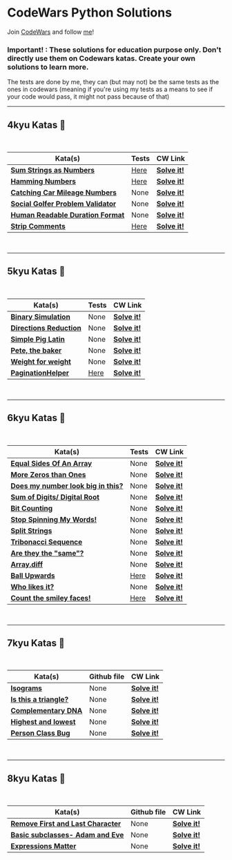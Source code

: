 <!-- Template for the kata table
## 8kyu Katas :white_heart:

<br>

| Kata(s) |Github file | CW Link |
|--|--|--|
| [** **]( )  | None | [**Solve it!**]( ) |
| [** **]( )  | None | [**Solve it!**]( ) |
| [** **]( )  | None | [**Solve it!**]( ) |

<br>

-->

# CodeWars Python Solutions

Join [CodeWars](https://www.codewars.com/r/hbGshA) and follow [me](https://www.codewars.com/users/Thor-Pedo)!

### Important! : These solutions for education purpose only. Don't directly use them on Codewars katas. Create your own solutions to learn more.

The tests are done by me, they can (but may not) be the same tests as the ones in codewars (meaning if you're using my tests as a means to see if your code would pass, it might not pass because of that)

---

## 4kyu Katas :blue_heart:

<br>

| Kata(s) | Tests | CW Link |
|--|--|--|
| [**Sum Strings as Numbers**](https://github.com/DavidSiretMarques/CodeWars-Katas/blob/main/4kyu/numberstrings_kata.py)  | [Here](https://github.com/DavidSiretMarques/CodeWars-Katas/blob/main/4kyu/test_numberstrings_kata.py) | [**Solve it!**](https://www.codewars.com/kata/5324945e2ece5e1f32000370) |
| [**Hamming Numbers**](https://github.com/DavidSiretMarques/CodeWars-Katas/blob/main/4kyu/hamming_numbers.py)  | [Here](https://github.com/DavidSiretMarques/CodeWars-Katas/blob/main/4kyu/test_hamming_numbers.py)| [**Solve it!**](https://www.codewars.com/kata/526d84b98f428f14a60008da) |
| [**Catching Car Mileage Numbers**](https://github.com/DavidSiretMarques/CodeWars-Katas/blob/main/4kyu/catching-car-mileage-numbers.py)  | None | [**Solve it!**](https://www.codewars.com/kata/52c4dd683bfd3b434c000292) |
| [**Social Golfer Problem Validator**](https://github.com/DavidSiretMarques/CodeWars-Katas/blob/main/4kyu/social-golfer-problem-validator.py)  | None | [**Solve it!**](https://www.codewars.com/kata/556c04c72ee1147ff20000c9) |
| [**Human Readable Duration Format**](https://github.com/DavidSiretMarques/CodeWars-Katas/blob/main/4kyu/human-readable-duration-format.py)  | None | [**Solve it!**](https://www.codewars.com/kata/52742f58faf5485cae000b9a) |
| [**Strip Comments**](https://github.com/DavidSiretMarques/CodeWars-Katas/blob/main/4kyu/strip_comments.py)  | [Here](https://github.com/DavidSiretMarques/CodeWars-Katas/blob/main/4kyu/test_strip_comments.py) | [**Solve it!**](https://www.codewars.com/kata/51c8e37cee245da6b40000bd) |

<br>

---

## 5kyu Katas :yellow_heart:

<br>

| Kata(s) | Tests | CW Link |
|--|--|--|
| [**Binary Simulation**](https://github.com/DavidSiretMarques/CodeWars-Katas/blob/main/5kyu/binary-simulation.py)  | None | [**Solve it!**](https://www.codewars.com/kata/5cb9f138b5c9080019683864) |
| [**Directions Reduction**](https://github.com/DavidSiretMarques/CodeWars-Katas/blob/main/5kyu/directions-reduction.py)  | None | [**Solve it!**](https://www.codewars.com/kata/550f22f4d758534c1100025a) |
| [**Simple Pig Latin**](https://github.com/DavidSiretMarques/CodeWars-Katas/blob/main/5kyu/pig-latin.py)  | None | [**Solve it!**](https://www.codewars.com/kata/520b9d2ad5c005041100000f) |
| [**Pete, the baker**](https://github.com/DavidSiretMarques/CodeWars-Katas/blob/main/5kyu/pete-the-baker.py)  | None | [**Solve it!**](https://www.codewars.com/kata/525c65e51bf619685c000059) |
| [**Weight for weight**](https://github.com/DavidSiretMarques/CodeWars-Katas/blob/main/5kyu/weight-for-weight.py)  | None | [**Solve it!**](https://www.codewars.com/kata/55c6126177c9441a570000cc) |
| [**PaginationHelper**](https://github.com/DavidSiretMarques/CodeWars-Katas/blob/main/5kyu/pagination_helper.py)  | [Here](https://github.com/DavidSiretMarques/CodeWars-Katas/blob/main/5kyu/test_pagination_helper.py) | [**Solve it!**](https://www.codewars.com/kata/515bb423de843ea99400000a) |


<br>

---

## 6kyu Katas :yellow_heart:

<br>

| Kata(s) | Tests | CW Link |
|--|--|--|
| [**Equal Sides Of An Array**](https://github.com/DavidSiretMarques/CodeWars-Katas/blob/main/6kyu/equal_sides_of_an_array.py)  | None | [**Solve it!**](https://www.codewars.com/kata/5679aa472b8f57fb8c000047) |
| [**More Zeros than Ones**](https://github.com/DavidSiretMarques/CodeWars-Katas/blob/main/6kyu/more-zeros-than-ones.py)  | None | [**Solve it!**](https://www.codewars.com/kata/5d41e16d8bad42002208fe1a) |
| [**Does my number look big in this?**](https://github.com/DavidSiretMarques/CodeWars-Katas/blob/main/6kyu/does-my-number-look-big-in-this.py)  | None | [**Solve it!**](https://www.codewars.com/kata/5287e858c6b5a9678200083c) |
| [**Sum of Digits/ Digital Root**](https://github.com/DavidSiretMarques/CodeWars-Katas/blob/main/6kyu/digital-root.py)  | None | [**Solve it!**](https://www.codewars.com/kata/541c8630095125aba6000c00) |
| [**Bit Counting**](https://github.com/DavidSiretMarques/CodeWars-Katas/blob/main/6kyu/bit-counting.py)  | None | [**Solve it!**](https://www.codewars.com/kata/526571aae218b8ee490006f4) |
| [**Stop Spinning My Words!**](https://github.com/DavidSiretMarques/CodeWars-Katas/blob/main/6kyu/stop-spinning-my-words.py)  | None | [**Solve it!**](https://www.codewars.com/kata/5264d2b162488dc400000001) |
| [**Split Strings**](https://github.com/DavidSiretMarques/CodeWars-Katas/blob/main/6kyu/split-strings.py)  | None | [**Solve it!**](https://www.codewars.com/kata/515de9ae9dcfc28eb6000001) |
| [**Tribonacci Sequence**](https://github.com/DavidSiretMarques/CodeWars-Katas/blob/main/6kyu/tribonacci.py)  | None | [**Solve it!**](https://www.codewars.com/kata/556deca17c58da83c00002db) |
| [**Are they the "same"?**](https://github.com/DavidSiretMarques/CodeWars-Katas/blob/main/6kyu/are-they-the-same.py)  | None | [**Solve it!**](https://www.codewars.com/kata/550498447451fbbd7600041c) |
| [**Array.diff**](https://github.com/DavidSiretMarques/CodeWars-Katas/blob/main/6kyu/array-diff.py)  | None | [**Solve it!**](https://www.codewars.com/kata/523f5d21c841566fde000009) |
| [**Ball Upwards**](https://github.com/DavidSiretMarques/CodeWars-Katas/blob/main/6kyu/ball_upwards.py)  | [Here](https://github.com/DavidSiretMarques/CodeWars-Katas/blob/main/6kyu/test_ball_upwards.py) | [**Solve it!**](https://www.codewars.com/kata/566be96bb3174e155300001b) |
| [**Who likes it?**](https://github.com/DavidSiretMarques/CodeWars-Katas/blob/main/6kyu/who_likes_it.py)  | None | [**Solve it!**](https://www.codewars.com/kata/5266876b8f4bf2da9b000362) |
| [**Count the smiley faces!**](https://github.com/DavidSiretMarques/CodeWars-Katas/blob/main/6kyu/count_the_smiley_faces.py)  | [Here](https://github.com/DavidSiretMarques/CodeWars-Katas/blob/main/6kyu/test_count_the_smiley_faces.py) | [**Solve it!**](https://www.codewars.com/kata/583203e6eb35d7980400002a) |


<br>

---

## 7kyu Katas :white_heart:

<br>

| Kata(s) |Github file | CW Link |
|--|--|--|
| [**Isograms**](https://github.com/DavidSiretMarques/CodeWars-Katas/blob/main/7kyu/isograms.py)  | None | [**Solve it!**](https://www.codewars.com/kata/54ba84be607a92aa900000f1) |
| [**Is this a triangle?**](https://github.com/DavidSiretMarques/CodeWars-Katas/blob/main/7kyu/is_this_a_triangle.py)  | None | [**Solve it!**](https://www.codewars.com/kata/56606694ec01347ce800001b) |
| [**Complementary DNA**](https://github.com/DavidSiretMarques/CodeWars-Katas/blob/main/7kyu/complementary-DNA.py)  | None | [**Solve it!**](https://www.codewars.com/kata/554e4a2f232cdd87d9000038) |
| [**Highest and lowest**](https://github.com/DavidSiretMarques/CodeWars-Katas/blob/main/7kyu/Highest-lowest.py)  | None | [**Solve it!**](https://www.codewars.com/kata/554b4ac871d6813a03000035) |
| [**Person Class Bug**](https://github.com/DavidSiretMarques/CodeWars-Katas/blob/main/7kyu/person-class-bug.py)  | None | [**Solve it!**](https://www.codewars.com/kata/513f887e484edf3eb3000001/python) |
<br>

---

## 8kyu Katas :white_heart:

<br>

| Kata(s) |Github file | CW Link |
|--|--|--|
| [**Remove First and Last Character**](https://github.com/DavidSiretMarques/CodeWars-Katas/blob/main/8kyu/remove_first_last.py)  | None | [**Solve it!**](https://www.codewars.com/kata/56bc28ad5bdaeb48760009b0) |
| [**Basic subclasses- Adam and Eve**](https://github.com/DavidSiretMarques/CodeWars-Katas/blob/main/8kyu/subclasses-adam-eve.py)  | None | [**Solve it!**](https://www.codewars.com/kata/547274e24481cfc469000416) |
| [**Expressions Matter**](https://github.com/DavidSiretMarques/CodeWars-Katas/blob/main/8kyu/expresions-matter.py)  | None | [**Solve it!**](https://www.codewars.com/kata/5ae62fcf252e66d44d00008e) |

<br>
